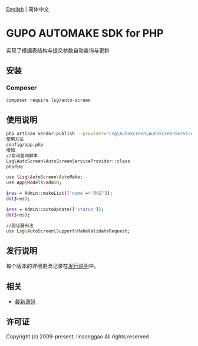 [English](README.md) | 简体中文

# GUPO AUTOMAKE SDK for PHP
实现了根据表结构与提交参数自动查询与更新
## 安装

### Composer

```bash
composer require lsg/auto-screen
```


## 使用说明
```bash
php artisan vendor:publish --provider="Lsg\AutoScreen\AutoScreenServiceProvider"
使用方法
config/app.php
增加 
//自动查询脚本
Lsg\AutoScreen\AutoScreenServiceProvider::class
php代码

use \Lsg\AutoScreen\AutoMake;
use App\Models\Admin;

$res = Admin::makeList(['name'=>'测试']);
dd($res);

$res = Admin::autoUpdate(['status']);
dd($res);

//验证器用法
use Lsg\AutoScreen\Support\MakeValidateRequest;
```
## 发行说明

每个版本的详细更改记录在[发行说明](./ChangeLog.txt)中。

## 相关

* [最新源码](https://github.com/linsonggao/AutoScreen)

## 许可证


Copyright (c) 2009-present, linsonggao All rights reserved